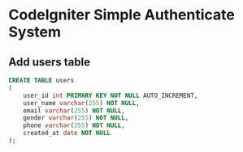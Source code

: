 CodeIgniter Simple Authenticate System
======================================

Add users table
---------------
```sql
CREATE TABLE users
(
    user_id int PRIMARY KEY NOT NULL AUTO_INCREMENT,
    user_name varchar(255) NOT NULL,
    email varchar(255) NOT NULL,
    gender varchar(255) NOT NULL,
    phone varchar(255) NOT NULL,
    created_at date NOT NULL
);
```



